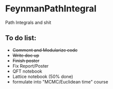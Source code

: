 # FeynmanPathIntegral
Path Integrals and shit


## To do list:

 - ~~Comment and Modularize code~~
 - ~~Write doc up~~
 - ~~Finish poster~~
 - Fix Report/Poster
 - QFT notebook
 - Lattice notebook (50% done)
 - formulate into "MCMC/Euclidean time" course
